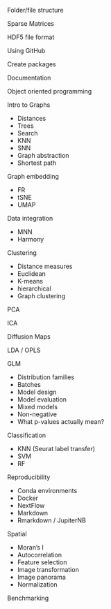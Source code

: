 Folder/file structure

Sparse Matrices

HDF5 file format

Using GitHub

Create packages

Documentation

Object oriented programming

Intro to Graphs

- Distances
- Trees
- Search
- KNN
- SNN
- Graph abstraction
- Shortest path

Graph embedding

- FR
- tSNE
- UMAP

Data integration
- MNN
- Harmony

Clustering

- Distance measures
- Euclidean
- K-means
- hierarchical
- Graph clustering

PCA

ICA

Diffusion Maps

LDA / OPLS

GLM

- Distribution families
- Batches
- Model design
- Model evaluation
- Mixed models
- Non-negative
- What p-values actually mean?

Classification

- KNN (Seurat label transfer)
- SVM
- RF

Reproducibility

- Conda environments
- Docker
- NextFlow
- Markdown
- Rmarkdown / JupiterNB

Spatial
- Moran’s I
- Autocorrelation
- Feature selection
- Image transformation
- Image panorama
- Normalization

Benchmarking
